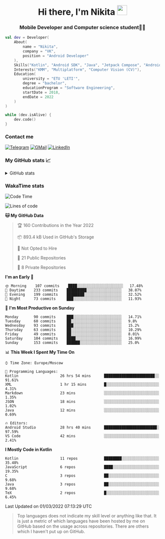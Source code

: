 <h1 align="center">
Hi there, I'm Nikita 
<img src="https://github.com/blackcater/blackcater/raw/main/images/Hi.gif" height="32"/>
</h1>
<h3 align="center">Mobile Developer and Computer science student👨‍💻</h3>

```kotlin
val dev = Developer(
    About(
        name = "Nikita",
        company = "VK",
        position = "Android Developer"
    ),
    Skills("Kotlin", "Android SDK", "Java", "Jetpack Compose", "Android Jetpack"),
    Interests("KMM", "Multiplatform", "Computer Vision (CV)"),
    Education(
        university = "ETU 'LETI'",
        degree = "bachelor",
        educationProgram = "Software Engineering",
        startDate = 2018,
        endDate = 2022
    )
)

while (dev.isAlive) {
    dev.code()
}
```

### Contact me

[![Telegram](https://img.shields.io/badge/Telegram-white?style=for-the-badge&logo=telegram&logoColor=29e9ea)](https://t.me/po4yka)
[![GMail](https://img.shields.io/badge/Gmail-white?style=for-the-badge&logo=gmail&logoColor=d14836)](mailto:pochaev.nik@gmail.com)
[![LinkedIn](https://img.shields.io/badge/linkedin%20-white.svg?&style=for-the-badge&logo=linkedin&logoColor=%230077B5)](https://www.linkedin.com/in/nikita-pochaev-415b5a1a1)

### My GitHub stats 📈

<details>
  <summary>GitHub stats</summary>
  <p align="center">
    <img src="https://github-readme-stats.vercel.app/api?username=po4yka&show_icons=true&theme=dark" />
  </p>
</details>

### WakaTime stats

<!--START_SECTION:waka-->
![Code Time](http://img.shields.io/badge/Code%20Time-2%2C282%20hrs%2049%20mins-blue)

![Lines of code](https://img.shields.io/badge/From%20Hello%20World%20I%27ve%20Written-1%20Million%20lines%20of%20code-blue)

**🐱 My GitHub Data** 

> 🏆 160 Contributions in the Year 2022
 > 
> 📦 893.4 kB Used in GitHub's Storage 
 > 
> 🚫 Not Opted to Hire
 > 
> 📜 21 Public Repositories 
 > 
> 🔑 8 Private Repositories  
 > 
**I'm an Early 🐤** 

```text
🌞 Morning    107 commits    ████░░░░░░░░░░░░░░░░░░░░░   17.48% 
🌆 Daytime    233 commits    █████████░░░░░░░░░░░░░░░░   38.07% 
🌃 Evening    199 commits    ████████░░░░░░░░░░░░░░░░░   32.52% 
🌙 Night      73 commits     ███░░░░░░░░░░░░░░░░░░░░░░   11.93%

```
📅 **I'm Most Productive on Sunday** 

```text
Monday       90 commits     ███░░░░░░░░░░░░░░░░░░░░░░   14.71% 
Tuesday      60 commits     ██░░░░░░░░░░░░░░░░░░░░░░░   9.8% 
Wednesday    93 commits     ███░░░░░░░░░░░░░░░░░░░░░░   15.2% 
Thursday     63 commits     ██░░░░░░░░░░░░░░░░░░░░░░░   10.29% 
Friday       49 commits     ██░░░░░░░░░░░░░░░░░░░░░░░   8.01% 
Saturday     104 commits    ████░░░░░░░░░░░░░░░░░░░░░   16.99% 
Sunday       153 commits    ██████░░░░░░░░░░░░░░░░░░░   25.0%

```


📊 **This Week I Spent My Time On** 

```text
⌚︎ Time Zone: Europe/Moscow

💬 Programming Languages: 
Kotlin                   26 hrs 54 mins      ███████████████████████░░   91.61% 
XML                      1 hr 15 mins        █░░░░░░░░░░░░░░░░░░░░░░░░   4.31% 
Markdown                 23 mins             ░░░░░░░░░░░░░░░░░░░░░░░░░   1.35% 
JSON                     18 mins             ░░░░░░░░░░░░░░░░░░░░░░░░░   1.02% 
Java                     12 mins             ░░░░░░░░░░░░░░░░░░░░░░░░░   0.69%

🔥 Editors: 
Android Studio           28 hrs 40 mins      ████████████████████████░   97.59% 
VS Code                  42 mins             ░░░░░░░░░░░░░░░░░░░░░░░░░   2.41%

```

**I Mostly Code in Kotlin** 

```text
Kotlin                   11 repos            ████████░░░░░░░░░░░░░░░░░   35.48% 
JavaScript               6 repos             ████░░░░░░░░░░░░░░░░░░░░░   19.35% 
C                        3 repos             ██░░░░░░░░░░░░░░░░░░░░░░░   9.68% 
Java                     3 repos             ██░░░░░░░░░░░░░░░░░░░░░░░   9.68% 
TeX                      2 repos             █░░░░░░░░░░░░░░░░░░░░░░░░   6.45%

```



 Last Updated on 01/03/2022 07:13:29 UTC
<!--END_SECTION:waka-->

> Top languages does not indicate my skill level or anything like that. It is just a metric of which languages have been hosted by me on GitHub based on the usage across repositories. There are others which I haven't put up on GitHub.
